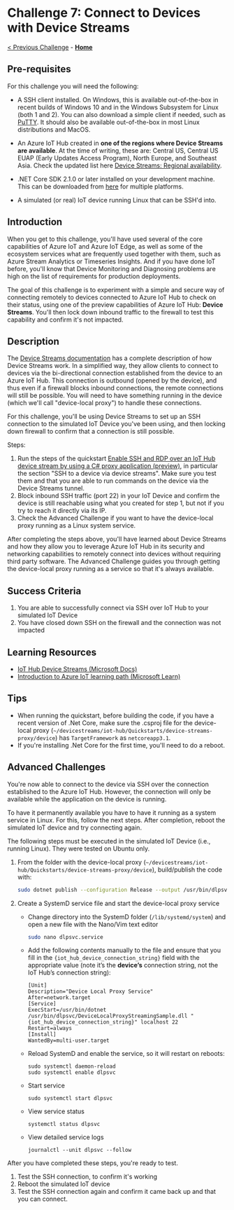 # Challenge 7: Connect to Devices with Device Streams

[< Previous Challenge](./Challenge-06.md) - **[Home](../README.md)**

## Pre-requisites

For this challenge you will need the following:

- A SSH client installed. On Windows, this is available out-of-the-box in recent builds of Windows 10 and in the Windows Subsystem for Linux (both 1 and 2). You can also download a simple client if needed, such as [PuTTY](https://www.putty.org/). It should also be available out-of-the-box in most Linux distributions and MacOS.

- An Azure IoT Hub created in **one of the regions where Device Streams are available**. At the time of writing, these are: Central US, Central US EUAP (Early Updates Access Program), North Europe, and Southeast Asia. Check the updated list here [Device Streams: Regional availability](https://docs.microsoft.com/en-us/azure/iot-hub/iot-hub-device-streams-overview#regional-availability).

- .NET Core SDK 2.1.0 or later installed on your development machine. This can be downloaded from [here](https://www.microsoft.com/net/download/all) for multiple platforms.

- A simulated (or real) IoT device running Linux that can be SSH'd into.

## Introduction

When you get to this challenge, you'll have used several of the core capabilities of Azure IoT and Azure IoT Edge, as well as some of the ecosystem services what are frequently used together with them, such as Azure Stream Analytics or Timeseries Insights. And if you have done IoT before, you'll know that Device Monitoring and Diagnosing problems are high on the list of requirements for production deployments.

The goal of this challenge is to experiment with a simple and secure way of connecting remotely to devices connected to Azure IoT Hub to check on their status, using one of the preview capabilities of Azure IoT Hub: **Device Streams**. You'll then lock down inbound traffic to the firewall to test this capability and confirm it's not impacted.

## Description

The [Device Streams documentation](https://docs.microsoft.com/en-us/azure/iot-hub/iot-hub-device-streams-overview) has a complete description of how Device Streams work. In a simplified way, they allow clients to connect to devices via the bi-directional connection established from the device to an Azure IoT Hub. This connection is outbound (opened by the device), and thus even if a firewall blocks inbound connections, the remote connections will still be possible. You will need to have something running in the device (which we'll call "device-local proxy") to handle these connections.

For this challenge, you'll be using Device Streams to set up an SSH connection to the simulated IoT Device you've been using, and then locking down firewall to confirm that a connection is still possible.

Steps:

1. Run the steps of the quickstart [Enable SSH and RDP over an IoT Hub device stream by using a C# proxy application (preview)](https://docs.microsoft.com/en-us/azure/iot-hub/quickstart-device-streams-proxy-csharp#ssh-to-a-device-via-device-streams), in particular the section "SSH to a device via device streams". Make sure you test them and that you are able to run commands on the device via the Device Streams tunnel.
1. Block inbound SSH traffic (port 22) in your IoT Device and confirm the device is still reachable using what you created for step 1, but not if you try to reach it directly via its IP.
1. Check the Advanced Challenge if you want to have the device-local proxy running as a Linux system service.

After completing the steps above, you'll have learned about Device Streams and how they allow you to leverage Azure IoT Hub in its security and networking capabilities to remotely connect into devices without requiring third party software. The Advanced Challenge guides you through getting the device-local proxy running as a service so that it's always available.

## Success Criteria

1. You are able to successfully connect via SSH over IoT Hub to your simulated IoT Device
1. You have closed down SSH on the firewall and the connection was not impacted

## Learning Resources

- [IoT Hub Device Streams (Microsoft Docs)](https://docs.microsoft.com/en-us/azure/iot-hub/iot-hub-device-streams-overview)
- [Introduction to Azure IoT learning path (Microsoft Learn)](https://docs.microsoft.com/en-us/learn/paths/introduction-to-azure-iot/)

## Tips

- When running the quickstart, before building the code, if you have a recent version of .Net Core, make sure the .csproj file for the device-local proxy (`~/devicestreams/iot-hub/Quickstarts/device-streams-proxy/device`) has `TargetFramework` as `netcoreapp3.1`.
- If you're installing .Net Core for the first time, you'll need to do a reboot.

## Advanced Challenges

You're now able to connect to the device via SSH over the connection established to the Azure IoT Hub. However, the connection will only be available while the application on the device is running.

To have it permanently available you have to have it running as a system service in Linux. For this, follow the next steps. After completion, reboot the simulated IoT device and try connecting again.

The following steps must be executed in the simulated IoT Device (i.e., running Linux). They were tested on Ubuntu only.

1. From the folder with the device-local proxy (`~/devicestreams/iot-hub/Quickstarts/device-streams-proxy/device`), build/publish the code with:

    ```bash
    sudo dotnet publish --configuration Release --output /usr/bin/dlpsvc
    ```

1.	Create a SystemD service file and start the device-local proxy service

    - Change directory into the SystemD folder (`/lib/systemd/system`) and open a new file with the Nano/Vim text editor

        ```bash
        sudo nano dlpsvc.service
        ```

    -  Add the following contents manually to the file and ensure that you fill in the `{iot_hub_device_connection_string}` field with the appropriate value (note it’s the **device’s** connection string, not the IoT Hub’s connection string):

        ```
        [Unit]
        Description="Device Local Proxy Service"
        After=network.target
        [Service]
        ExecStart=/usr/bin/dotnet /usr/bin/dlpsvc/DeviceLocalProxyStreamingSample.dll "{iot_hub_device_connection_string}" localhost 22
        Restart=always
        [Install]
        WantedBy=multi-user.target
        ```

    - Reload SystemD and enable the service, so it will restart on reboots:

        ```
        sudo systemctl daemon-reload
        sudo systemctl enable dlpsvc
        ```

    - Start service

        ```
        sudo systemctl start dlpsvc
        ```

    - View service status

        ```
        systemctl status dlpsvc
        ```
    - View detailed service logs
        ```
        journalctl --unit dlpsvc --follow
        ```

After you have completed these steps, you're ready to test.

1. Test the SSH connection, to confirm it's working
1. Reboot the simulated IoT device
1. Test the SSH connection again and confirm it came back up and that you can connect.


